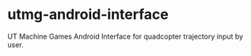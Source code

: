 # utmg-android-interface

UT Machine Games Android Interface for quadcopter trajectory input by user.
